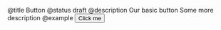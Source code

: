@title Button
@status draft
@description Our basic button
 Some more description
@example
<button class="button">
  Click me
</button>
 